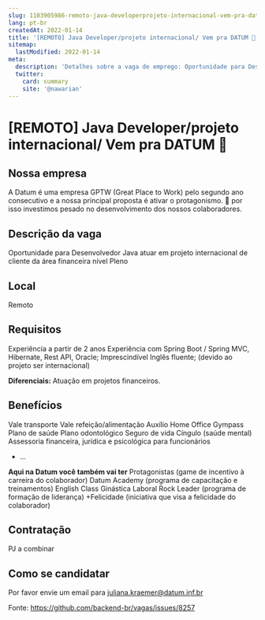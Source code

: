 ```yaml
---
slug: 1103905986-remoto-java-developerprojeto-internacional-vem-pra-datum
lang: pt-br
createdAt: 2022-01-14
title: '[REMOTO] Java Developer/projeto internacional/ Vem pra DATUM 💜 - Vaga de Emprego'
sitemap:
  lastModified: 2022-01-14
meta:
  description: 'Detalhes sobre a vaga de emprego: Oportunidade para Desenvolvedor Java atuar em projeto internacional de cliente da área financeira nível Pleno'
  twitter:
    card: summary
    site: '@nawarian'
---
```


# [REMOTO] Java Developer/projeto internacional/ Vem pra DATUM 💜



## Nossa empresa

A Datum é uma empresa GPTW (Great Place to Work) pelo segundo ano consecutivo e a nossa principal proposta é ativar o protagonismo. 👾 por isso investimos pesado no desenvolvimento dos nossos colaboradores.

## Descrição da vaga

Oportunidade para Desenvolvedor Java atuar em projeto internacional de cliente da área financeira nível Pleno

## Local

Remoto

## Requisitos

Experiência a partir de 2 anos
Experiência com Spring Boot / Spring MVC, Hibernate, Rest API, Oracle;
Imprescindível Inglês fluente; (devido ao projeto ser internacional)


**Diferenciais:**
Atuação em projetos financeiros.

## Benefícios

Vale transporte
Vale refeição/alimentação
Auxílio Home Office
Gympass
Plano de saúde
Plano odontológico
Seguro de vida
Cíngulo (saúde mental)
Assessoria financeira, jurídica e psicológica para funcionários
- ...

**Aqui na Datum você também vai ter**
Protagonistas (game de incentivo à carreira do colaborador)
Datum Academy (programa de capacitação e treinamentos)
English Class
Ginástica Laboral
Rock Leader (programa de formação de liderança)
+Felicidade (iniciativa que visa a felicidade do colaborador)

## Contratação

PJ a combinar

## Como se candidatar

Por favor envie um email para juliana.kraemer@datum.inf.br 











Fonte: https://github.com/backend-br/vagas/issues/8257